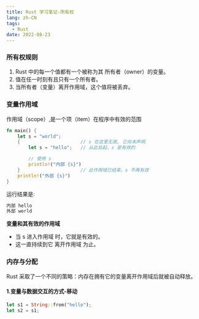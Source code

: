 ```yaml
---
title: Rust 学习笔记-所有权
lang: zh-CN
tags:
  - Rust
date: 2022-08-23
---
```


### 所有权规则

1. Rust 中的每一个值都有一个被称为其 所有者（owner）的变量。
2. 值在任一时刻有且只有一个所有者。
3. 当所有者（变量）离开作用域，这个值将被丢弃。

### 变量作用域

作用域（scope）,是一个项（item）在程序中有效的范围

```rust
fn main() {
    let s = "world";
    {                      // s 在这里无效, 它尚未声明
        let s = "hello";   // 从此处起，s 是有效的

        // 使用 s
        println!("内部 {s}")
    }                      // 此作用域已结束，s 不再有效
    println!("外部 {s}")
}
```

运行结果是:
```rust
内部 hello
外部 world
```

**变量和其有效的作用域**
* 当 s 进入作用域 时，它就是有效的。
* 这一直持续到它 离开作用域 为止。


### 内存与分配
Rust 采取了一个不同的策略：内存在拥有它的变量离开作用域后就被自动释放。

#### 1.变量与数据交互的方式-移动

```rust
let s1 = String::from("hello");
let s2 = s1;
```
